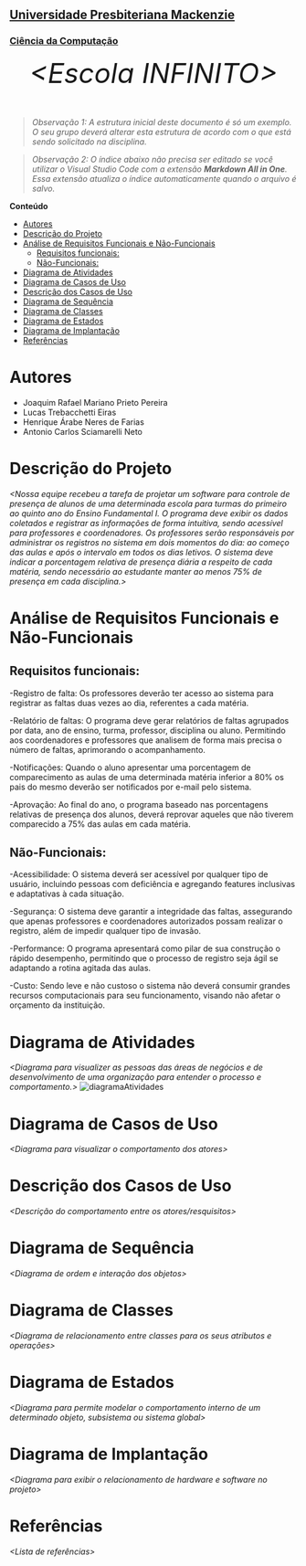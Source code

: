 <h2><a href= "https://www.mackenzie.br">Universidade Presbiteriana Mackenzie</a></h2>
<h3><a href= "https://www.mackenzie.br/graduacao/sao-paulo-higienopolis/ciencia-da-computacao">Ciência da Computação</a></h3>


<font size="+12"><center>
*&lt;Escola INFINITO&gt;*
</center></font>

>*Observação 1: A estrutura inicial deste documento é só um exemplo. O seu grupo deverá alterar esta estrutura de acordo com o que está sendo solicitado na disciplina.*

>*Observação 2: O índice abaixo não precisa ser editado se você utilizar o Visual Studio Code com a extensão **Markdown All in One**. Essa extensão atualiza o índice automaticamente quando o arquivo é salvo.*

**Conteúdo**

- [Autores](#autores)
- [Descrição do Projeto](#descrição-do-projeto)
- [Análise de Requisitos Funcionais e Não-Funcionais](#análise-de-requisitos-funcionais-e-não-funcionais)
  - [Requisitos funcionais:](#requisitos-funcionais)
  - [Não-Funcionais:](#não-funcionais)
- [Diagrama de Atividades](#diagrama-de-atividades)
- [Diagrama de Casos de Uso](#diagrama-de-casos-de-uso)
- [Descrição dos Casos de Uso](#descrição-dos-casos-de-uso)
- [Diagrama de Sequência](#diagrama-de-sequência)
- [Diagrama de Classes](#diagrama-de-classes)
- [Diagrama de Estados](#diagrama-de-estados)
- [Diagrama de Implantação](#diagrama-de-implantação)
- [Referências](#referências)


# Autores

* Joaquim Rafael Mariano Prieto Pereira
* Lucas Trebacchetti Eiras
* Henrique Árabe Neres de Farias
* Antonio Carlos Sciamarelli Neto


# Descrição do Projeto

*&lt;Nossa equipe recebeu a tarefa de projetar um software para controle de presença de alunos de uma determinada escola para turmas do primeiro ao quinto ano do Ensino Fundamental I. O programa deve exibir os dados coletados e registrar as informações de forma intuitiva, sendo acessível para professores e coordenadores. Os professores serão responsáveis por administrar os registros no sistema em dois momentos do dia: ao começo das aulas e após o intervalo em todos os dias letivos. O sistema deve indicar a porcentagem relativa de presença diária a respeito de cada matéria, sendo necessário ao estudante manter ao menos 75% de presença em cada disciplina.&gt;*

# Análise de Requisitos Funcionais e Não-Funcionais
## Requisitos funcionais:

-Registro de falta:
    Os professores deverão ter acesso ao sistema para registrar as faltas duas vezes ao dia, referentes a cada matéria.

-Relatório de faltas:
    O programa deve gerar relatórios de faltas agrupados por data, ano de ensino, turma, professor, disciplina ou aluno. Permitindo aos coordenadores e professores que analisem de forma mais precisa o número de faltas, aprimorando o acompanhamento.

-Notificações:
    Quando o aluno apresentar uma porcentagem de comparecimento as aulas de uma determinada matéria inferior a 80% os pais do mesmo deverão ser notificados por e-mail pelo sistema.

-Aprovação:
    Ao final do ano, o programa baseado nas porcentagens relativas de presença dos alunos, deverá reprovar aqueles que não tiverem comparecido a 75% das aulas em cada matéria.

## Não-Funcionais:

-Acessibilidade:
    O sistema deverá ser acessível por qualquer tipo de usuário, incluindo pessoas com deficiência e agregando features inclusivas e adaptativas à cada situação.

-Segurança:
    O sistema deve garantir a integridade das faltas, assegurando que apenas professores e coordenadores autorizados possam realizar o registro, além de impedir qualquer tipo de invasão.

-Performance:
    O programa apresentará como pilar de sua construção o rápido desempenho, permitindo que o processo de registro seja ágil se adaptando a rotina agitada das aulas.

-Custo:
    Sendo leve e não custoso o sistema não deverá consumir grandes recursos computacionais para seu funcionamento, visando não afetar o orçamento da instituição.

# Diagrama de Atividades

*&lt;Diagrama para visualizer as pessoas das áreas de negócios e de desenvolvimento de uma organização para entender o processo e comportamento.&gt;*
<img src="https://i.imgur.com/EIaG3ao.jpeg" alt="diagramaAtividades">

# Diagrama de Casos de Uso

*&lt;Diagrama para visualizar o comportamento dos atores&gt;*

# Descrição dos Casos de Uso

*&lt;Descrição do comportamento entre os atores/resquisitos&gt;*

# Diagrama de Sequência

*&lt;Diagrama de ordem e interação dos objetos&gt;*

# Diagrama de Classes

*&lt;Diagrama de relacionamento entre classes para os seus atributos e operações&gt;*

# Diagrama de Estados

*&lt;Diagrama para permite modelar o comportamento interno de um determinado objeto, subsistema ou sistema global&gt;*

# Diagrama de Implantação

*&lt;Diagrama para exibir o relacionamento de hardware e software no projeto&gt;*

# Referências

*&lt;Lista de referências&gt;*

